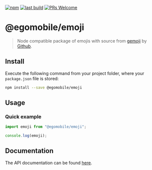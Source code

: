 [![npm](https://img.shields.io/npm/v/@egomobile/emoji.svg)](https://www.npmjs.com/package/@egomobile/emoji)
[![last build](https://img.shields.io/github/actions/workflow/status/egomobile/node-emoji/publish.yml)](https://github.com/egomobile/node-emoji/actions?query=workflow%3APublish)
[![PRs Welcome](https://img.shields.io/badge/PRs-welcome-brightgreen.svg?style=flat-square)](https://github.com/egomobile/node-emoji/pulls)

# @egomobile/emoji

> Node compatible package of emojis with source from [gemoji](https://github.com/github/gemoji) by [Github](https://github.com/github).

## Install

Execute the following command from your project folder, where your
`package.json` file is stored:

```bash
npm install --save @egomobile/emoji
```

## Usage

### Quick example

```typescript
import emoji from "@egomobile/emoji";

console.log(emoji);
```

## Documentation

The API documentation can be found
[here](https://egomobile.github.io/node-emoji/).
